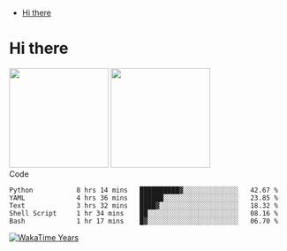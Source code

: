 <!--ts-->
* [Hi there](#hi-there)

<!-- Created by https://github.com/ekalinin/github-markdown-toc -->
<!-- Added by: runner, at: Tue Oct 11 06:47:49 UTC 2022 -->

<!--te-->


# Hi there

<!--
**BBuniverse/BBuniverse** is a ✨ _special_ ✨ repository because its `README.md` (this file) appears on your GitHub profile.

Here are some ideas to get you started:

- 🔭 I’m currently working on ...
- 🌱 I’m currently learning ...
- 👯 I’m looking to collaborate on ...
- 🤔 I’m looking for help with ...
- 💬 Ask me about ...
- 📫 How to reach me: ...
- 😄 Pronouns: ...
- ⚡ Fun fact: ...
-->


<div display="flex">
  <img src="https://github-readme-stats.vercel.app/api?username=BBuniverse&show_icons=true&count_private=true&theme=radical&hide_border=true" height="180"/>
  <img src="https://github-readme-stats.vercel.app/api/top-langs/?username=BBuniverse&layout=compact&theme=radical&hide_border=true" height="180"/>
</div
     

## Code
<!--START_SECTION:waka-->

```text
Python           8 hrs 14 mins   ██████████▓░░░░░░░░░░░░░░   42.67 %
YAML             4 hrs 36 mins   ██████░░░░░░░░░░░░░░░░░░░   23.85 %
Text             3 hrs 32 mins   ████▓░░░░░░░░░░░░░░░░░░░░   18.32 %
Shell Script     1 hr 34 mins    ██░░░░░░░░░░░░░░░░░░░░░░░   08.16 %
Bash             1 hr 17 mins    █▓░░░░░░░░░░░░░░░░░░░░░░░   06.70 %
```

<!--END_SECTION:waka-->
     
     

<a href="https://github.com/BBuniverse"><img align="center" alt="WakaTime Years" src="https://github-readme-stats.vercel.app/api/wakatime?username=@BBuniverse&custom_title=WakaTime Years State&layout=compact&time_range=last_year&theme=panda"/></a>

